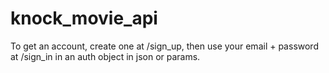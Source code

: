 # knock_movie_api

To get an account, create one at /sign_up, then use your email + password at /sign_in in an auth object in json or params.
